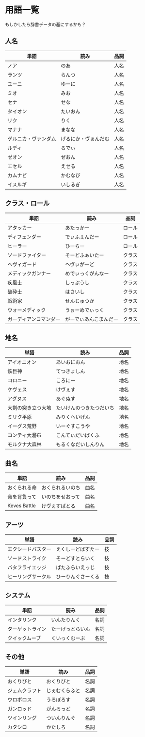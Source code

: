 # 用語一覧

もしかしたら辞書データの基にするかも？

## 人名
| 単語                 | 読み                 | 品詞 |
| -------------------- | -------------------- | ---- |
| ノア                 | のあ                 | 人名 |
| ランツ               | らんつ               | 人名 |
| ユーニ               | ゆーに               | 人名 |
| ミオ                 | みお                 | 人名 |
| セナ                 | せな                 | 人名 |
| タイオン             | たいおん             | 人名 |
| リク                 | りく                 | 人名 |
| マナナ               | まなな               | 人名 |
| ゲルニカ・ヴァンダム | げるにか・ヴぁんだむ | 人名 |
| ルディ               | るでぃ               | 人名 |
| ゼオン               | ぜおん               | 人名 |
| エセル               | えせる               | 人名 |
| カムナビ             | かむなび             | 人名 |
| イスルギ             | いしるぎ             | 人名 |

## クラス・ロール
| 単語                   | 読み                   | 品詞   |
| ---------------------- | ---------------------- | ------ |
| アタッカー             | あたっかー             | ロール |
| ディフェンダー         | でぃふぇんだー         | ロール |
| ヒーラー               | ひーらー               | ロール |
| ソードファイター       | そーどふぁいたー       | クラス |
| ヘヴィガード           | へヴぃがーど           | クラス |
| メディックガンナー     | めでぃっくがんなー     | クラス |
| 疾風士                 | しっぷうし             | クラス |
| 破砕士                 | はさいし               | クラス |
| 戦術家                 | せんじゅつか           | クラス |
| ウォーメディック       | うぉーめでぃっく       | クラス |
| ガーディアンコマンダー | がーでぃあんこまんだー | クラス |

## 地名
| 単語               | 読み                     | 品詞 |
| ------------------ | ------------------------ | ---- |
| アイオニオン       | あいおにおん             | 地名 |
| 鉄巨神             | てつきょしん             | 地名 |
| コロニー           | ころにー                 | 地名 |
| ケヴェス           | けヴぇす                 | 地名 |
| アグヌス           | あぐぬす                 | 地名 |
| 大剣の突き立つ大地 | たいけんのつきたつだいち | 地名 |
| ミリク平原         | みりくへいげん           | 地名 |
| イーグス荒野       | いーぐすこうや           | 地名 |
| コンティ大瀑布     | こんてぃだいばくふ       | 地名 |
| モルクナ大森林     | もるくなだいしんりん     | 地名 |

## 曲名
| 単語         | 読み             | 品詞 |
| ------------ | ---------------- | ---- |
| おくられる命 | おくられるいのち | 曲名 |
| 命を背負って | いのちをせおって | 曲名 |
| Keves Battle | けヴぇすばとる   | 曲名 |


## アーツ
| 単語               | 読み               | 品詞 |
| ------------------ | ------------------ | ---- |
| エクシードバスター | えくしーどばすたー | 技   |
| ソードストライク   | そーどすとらいく   | 技   |
| バタフライエッジ   | ばたふらいえっじ   | 技   |
| ヒーリングサークル | ひーりんぐさーくる | 技   |

## システム
| 単語             | 読み             | 品詞 |
| ---------------- | ---------------- | ---- |
| インタリンク     | いんたりんく     | 名詞 |
| ターゲットライン | たーげっとらいん | 名詞 |
| クイックムーブ   | くいっくむーぶ   | 名詞 |

## その他
| 単語           | 読み           | 品詞 |
| -------------- | -------------- | ---- |
| おくりびと     | おくりびと     | 名詞 |
| ジェムクラフト | じぇむくらふと | 名詞 |
| ウロボロス     | うろぼろす     | 名詞 |
| ガンロッド     | がんろっど     | 名詞 |
| ツインリング   | ついんりんぐ   | 名詞 |
| カタシロ       | かたしろ       | 名詞 |

